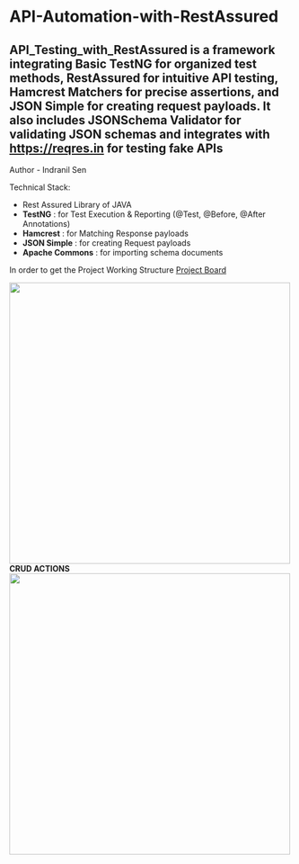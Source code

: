 # API-Automation-with-RestAssured
API_Testing_with_RestAssured is a framework integrating Basic TestNG for organized test methods, RestAssured for intuitive API testing, Hamcrest Matchers for precise assertions, and JSON Simple for creating request payloads. It also includes JSONSchema Validator for validating JSON schemas and integrates with https://reqres.in for testing fake APIs
--------------------------------------------------------------------------------------------------------------------
Author - Indranil Sen

Technical Stack: 
  - Rest Assured Library of JAVA
  - **TestNG**         : for Test Execution & Reporting (@Test, @Before, @After Annotations)
  - **Hamcrest**       : for Matching Response payloads
  - **JSON Simple**    : for creating Request payloads
  - **Apache Commons** : for importing schema documents

In order to get the Project Working Structure [Project Board](https://miro.com/app/board/uXjVKP2GFdw=/?share_link_id=707446845920)

<img align ="left" width="500"  src="https://github-production-user-asset-6210df.s3.amazonaws.com/126322554/325988186-3d92b354-190a-4d58-9ab6-2258f8f6ebb5.png?X-Amz-Algorithm=AWS4-HMAC-SHA256&X-Amz-Credential=AKIAVCODYLSA53PQK4ZA%2F20240426%2Fus-east-1%2Fs3%2Faws4_request&X-Amz-Date=20240426T131324Z&X-Amz-Expires=300&X-Amz-Signature=5a41e84fee31a030514017c3ad3e743b8de42e0a525a1199809db5b95341a1e5&X-Amz-SignedHeaders=host&actor_id=126322554&key_id=0&repo_id=787352499" /><br>


**CRUD ACTIONS**
<img align = "left" width = "500" src= "https://github.com/Indranilsen09/API-Automation-with-RestAssured/assets/126322554/a8fa087b-7c46-48c0-a388-a0c50a74385a" />


